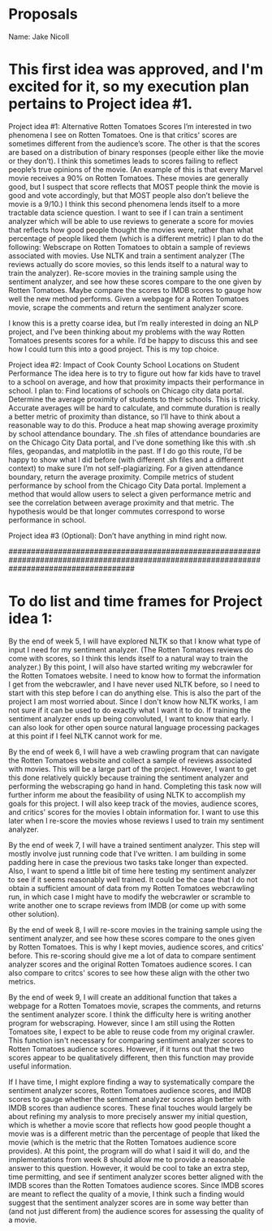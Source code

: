 # Proposals
Name: Jake Nicoll
# This first idea was approved, and I'm excited for it, so my execution plan pertains to Project idea #1.
Project idea #1: Alternative Rotten Tomatoes Scores
I’m interested in two phenomena I see on Rotten Tomatoes. One is that critics' scores are sometimes different from the audience’s score. The other is that the scores are based on a distribution of binary responses (people either like the movie or they don’t). I think this sometimes leads to scores failing to reflect people’s true opinions of the movie. (An example of this is that every Marvel movie receives a 90% on Rotten Tomatoes. These movies are generally good, but I suspect that score reflects that MOST people think the movie is good and vote accordingly, but that MOST people also don’t believe the movie is a 9/10.)
I think this second phenomena lends itself to a more tractable data science question. I want to see if I can train a sentiment analyzer which will be able to use reviews to generate a score for movies that reflects how good people thought the movies were, rather than what percentage of people liked them (which is a different metric)
I plan to do the following:
Webscrape on Rotten Tomatoes to obtain a sample of reviews associated with movies.
Use NLTK and train a sentiment analyzer (The reviews actually do score movies, so this lends itself to a natural way to train the analyzer).
Re-score movies in the training sample using the sentiment analyzer, and see how these scores compare to the one given by Rotten Tomatoes.
Maybe compare the scores to IMDB scores to gauge how well the new method performs.
Given a webpage for a Rotten Tomatoes movie, scrape the comments and return the sentiment analyzer score.

I know this is a pretty coarse idea, but I’m really interested in doing an NLP project, and I’ve been thinking about my problems with the way Rotten Tomatoes presents scores for a while. I’d be happy to discuss this and see how I could turn this into a good project. This is my top choice.


Project idea #2: Impact of Cook County School Locations on Student Performance
The idea here is to try to figure out how far kids have to travel to a school on average, and how that proximity impacts their performance in school.
I plan to:
Find locations of schools on Chicago city data portal.
Determine the average proximity of students to their schools.
This is tricky. Accurate averages will be hard to calculate, and commute duration is really a better metric of proximity than distance, so I’ll have to think about a reasonable way to do this.
Produce a heat map showing average proximity by school attendance boundary.
The .sh files of attendance boundaries are on the Chicago City Data portal, and I’ve done something like this with .sh files, geopandas, and matplotlib in the past. If I do go this route, I’d be happy to show what I did before (with different .sh files and a different context) to make sure I’m not self-plagiarizing.
For a given attendance boundary, return the average proximity.
Compile metrics of student performance by school from the Chicago City Data portal.
Implement a method that would allow users to select a given performance metric and see the correlation between average proximity and that metric.
The hypothesis would be that longer commutes correspond to worse performance in school.


Project idea #3 (Optional): Don’t have anything in mind right now.

############################################################################################################################################
# To do list and time frames for Project idea 1:

By the end of week 5, I will have explored NLTK so that I know what type of input I need for my sentiment analyzer. (The Rotten Tomatoes reviews do come with scores, so I think this lends itself to a natural way to train the analyzer.) By this point, I will also have started writing my webcrawler for the Rotten Tomatoes website.
    I need to know how to format the information I get from the webcrawler, and I have never used NLTK before, so I need to start with this step before I can do anything else.
    This is also the part of the project I am most worried about. Since I don't know how NLTK works, I am not sure if it can be used to do exactly what I want it to do. If training the sentiment analyzer ends up being convoluted, I want to know that early. I can also look for other open source natural language processing packages at this point if I feel NLTK cannot work for me.

By the end of week 6, I will have a web crawling program that can navigate the Rotten Tomatoes website and collect a sample of reviews associated with movies.
    This will be a large part of the project. However, I want to get this done relatively quickly because training the sentiment analyzer and performing the webscraping go hand in hand. Completing this task now will further inform me about the feasibility of using NLTK to accomplish my goals for this project.
    I will also keep track of the movies, audience scores, and critics' scores for the movies I obtain information for. I want to use this later when I re-score the movies whose reviews I used to train my sentiment analyzer.

By the end of week 7, I will have a trained sentiment analyzer.
    This step will mostly involve just running code that I've written. I am building in some padding here in case the previous two tasks take longer than expected.
    Also, I want to spend a little bit of time here testing my sentiment analyzer to see if it seems reasonably well trained. It could be the case that I do not obtain a sufficient amount of data from my Rotten Tomatoes webcrawling run, in which case I might have to modify the webcrawler or scramble to write another one to scrape reviews from IMDB (or come up with some other solution).

By the end of week 8, I will re-score movies in the training sample using the sentiment analyzer, and see how these scores compare to the ones given by Rotten Tomatoes.
    This is why I kept movies, audience scores, and critics' before. This re-scoring should give me a lot of data to compare sentiment analyzer scores and the original Rotten Tomatoes audience scores. I can also compare to critcs' scores to see how these align with the other two metrics.

By the end of week 9, I will create an additional function that takes a webpage for a Rotten Tomatoes movie, scrapes the comments, and returns the sentiment analyzer score.
    I think the difficulty here is writing another program for webscraping. However, since I am still using the Rotten Tomatoes site, I expect to be able to reuse code from my original crawler.
    This function isn't necessary for comparing sentiment analyzer scores to Rotten Tomatoes audience scores. However, if it turns out that the two scores appear to be qualitatively different, then this function may provide useful information.

If I have time, I might explore finding a way to systematically compare the sentiment analyzer scores, Rotten Tomatoes audience scores, and IMDB scores to gauge whether the sentiment analyzer scores align better with IMDB scores than audience scores.
    These final touches would largely be about refining my analysis to more precisely answer my initial question, which is whether a movie score that reflects how good people thought a movie was is a different metric than the percentage of people that liked the movie (which is the metric that the Rotten Tomatoes audience score provides). At this point, the program will do what I said it will do, and the implementations from week 8 should allow me to provide a reasonable answer to this question. However, it would be cool to take an extra step, time permitting, and see if sentiment analyzer scores better aligned with the IMDB scores than the Rotten Tomatoes audience scores. Since IMDB scores are meant to reflect the quality of a movie, I think such a finding would suggest that the sentiment analyzer scores are in some way better than (and not just different from) the audience scores for assessing the quality of a movie.